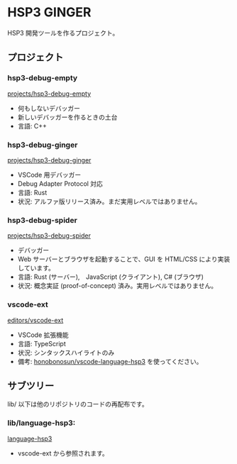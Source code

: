# HSP3 GINGER

HSP3 開発ツールを作るプロジェクト。

## プロジェクト

### hsp3-debug-empty

[projects/hsp3-debug-empty](projects/hsp3-debug-empty)

- 何もしないデバッガー
- 新しいデバッガーを作るときの土台
- 言語: C++

### hsp3-debug-ginger

[projects/hsp3-debug-ginger](projects/hsp3-debug-ginger)

- VSCode 用デバッガー
- Debug Adapter Protocol 対応
- 言語: Rust
- 状況: アルファ版リリース済み。まだ実用レベルではありません。

### hsp3-debug-spider

[projects/hsp3-debug-spider](projects/hsp3-debug-spider)

- デバッガー
- Web サーバーとブラウザを起動することで、GUI を HTML/CSS により実装しています。
- 言語: Rust (サーバー),　JavaScript (クライアント), C# (ブラウザ)
- 状況: 概念実証 (proof-of-concept) 済み。実用レベルではありません。

### vscode-ext

[editors/vscode-ext](editors/vscode-ext)

- VSCode 拡張機能
- 言語: TypeScript
- 状況: シンタックスハイライトのみ
- 備考: [honobonosun/vscode-language-hsp3](https://github.com/honobonosun/vscode-language-hsp3) を使ってください。

## サブツリー

lib/ 以下は他のリポジトリのコードの再配布です。

### lib/language-hsp3:

[language-hsp3](https://github.com/honobonosun/language-hsp3)

- vscode-ext から参照されます。
